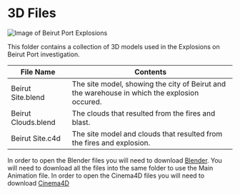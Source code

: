 # 3D Files

![Image of Beirut Port Explosions](img/beirut-blast.png)

This folder contains a collection of 3D models used in the Explosions on Beirut Port investigation.

| File Name | Contents |
|---|---|
| Beirut Site.blend | The site model, showing the city of Beirut and the warehouse in which the explosion occured. |
| Beirut Clouds.blend | The clouds that resulted from the fires and blast. |
| Beirut Site.c4d | The site model and clouds that resulted from the fires and explosion. |

In order to open the Blender files you will need to download [Blender](https://www.blender.org/download/).  You will need to download all the files into the same folder to use the Main Animation file.
In order to open the Cinema4D files you will need to download [Cinema4D](https://www.maxon.net/en/cinema-4d)
